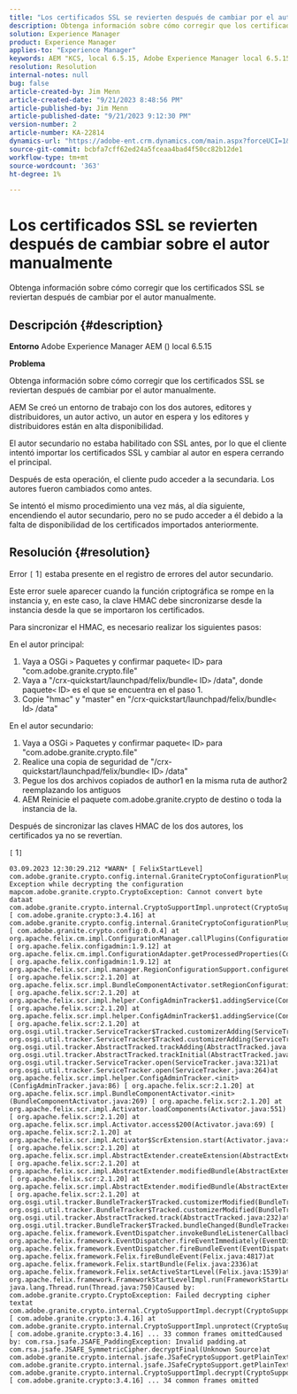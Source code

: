 ```yaml
---
title: "Los certificados SSL se revierten después de cambiar por el autor manualmente"
description: Obtenga información sobre cómo corregir que los certificados SSL se reviertan después de cambiar por el autor manualmente.
solution: Experience Manager
product: Experience Manager
applies-to: "Experience Manager"
keywords: AEM "KCS, local 6.5.15, Adobe Experience Manager local 6.5.15, certificados SSL, revertir, crear, cambiar, manualmente"
resolution: Resolution
internal-notes: null
bug: false
article-created-by: Jim Menn
article-created-date: "9/21/2023 8:48:56 PM"
article-published-by: Jim Menn
article-published-date: "9/21/2023 9:12:30 PM"
version-number: 2
article-number: KA-22814
dynamics-url: "https://adobe-ent.crm.dynamics.com/main.aspx?forceUCI=1&pagetype=entityrecord&etn=knowledgearticle&id=014b9645-c058-ee11-be6f-6045bd006268"
source-git-commit: bcbfa7cff62ed24a5fceaa4bad4f50cc82b12de1
workflow-type: tm+mt
source-wordcount: '363'
ht-degree: 1%

---
```


# Los certificados SSL se revierten después de cambiar sobre el autor manualmente


Obtenga información sobre cómo corregir que los certificados SSL se reviertan después de cambiar por el autor manualmente.

## Descripción {#description}


<b>Entorno</b>
Adobe Experience Manager AEM () local 6.5.15

<b>Problema</b>

Obtenga información sobre cómo corregir que los certificados SSL se reviertan después de cambiar por el autor manualmente.

AEM Se creó un entorno de trabajo con los dos autores, editores y distribuidores, un autor activo, un autor en espera y los editores y distribuidores están en alta disponibilidad.

El autor secundario no estaba habilitado con SSL antes, por lo que el cliente intentó importar los certificados SSL y cambiar al autor en espera cerrando el principal.

Después de esta operación, el cliente pudo acceder a la secundaria. Los autores fueron cambiados como antes.

Se intentó el mismo procedimiento una vez más, al día siguiente, encendiendo el autor secundario, pero no se pudo acceder a él debido a la falta de disponibilidad de los certificados importados anteriormente.






## Resolución {#resolution}


Error `[` 1`]`  estaba presente en el registro de errores del autor secundario.

Este error suele aparecer cuando la función criptográfica se rompe en la instancia y, en este caso, la clave HMAC debe sincronizarse desde la instancia desde la que se importaron los certificados.

Para sincronizar el HMAC, es necesario realizar los siguientes pasos:

En el autor principal:

1. Vaya a OSGi `>`  Paquetes y confirmar paquete`<` ID`>`  para &quot;com.adobe.granite.crypto.file&quot;
2. Vaya a &quot;/crx-quickstart/launchpad/felix/bundle`<` ID`>` /data&quot;, donde paquete`<` ID`>`  es el que se encuentra en el paso 1.
3. Copie &quot;hmac&quot; y &quot;master&quot; en &quot;/crx-quickstart/launchpad/felix/bundle`<` Id`>` /data&quot;


En el autor secundario:

1. Vaya a OSGi `>`  Paquetes y confirmar paquete`<` ID`>`  para &quot;com.adobe.granite.crypto.file&quot;
2. Realice una copia de seguridad de &quot;/crx-quickstart/launchpad/felix/bundle`<` ID`>` /data&quot;
3. Pegue los dos archivos copiados de author1 en la misma ruta de author2 reemplazando los antiguos
4. AEM Reinicie el paquete com.adobe.granite.crypto de destino o toda la instancia de la.


Después de sincronizar las claves HMAC de los dos autores, los certificados ya no se revertían.

`[` 1`]`




```
03.09.2023 12:30:29.212 *WARN* [ FelixStartLevel]  com.adobe.granite.crypto.config.internal.GraniteCryptoConfigurationPlugin Exception while decrypting the configuration mapcom.adobe.granite.crypto.CryptoException: Cannot convert byte dataat com.adobe.granite.crypto.internal.CryptoSupportImpl.unprotect(CryptoSupportImpl.java:130) [ com.adobe.granite.crypto:3.4.16] at com.adobe.granite.crypto.config.internal.GraniteCryptoConfigurationPlugin.modifyConfiguration(GraniteCryptoConfigurationPlugin.java:57) [ com.adobe.granite.crypto.config:0.0.4] at org.apache.felix.cm.impl.ConfigurationManager.callPlugins(ConfigurationManager.java:912) [ org.apache.felix.configadmin:1.9.12] at org.apache.felix.cm.impl.ConfigurationAdapter.getProcessedProperties(ConfigurationAdapter.java:292) [ org.apache.felix.configadmin:1.9.12] at org.apache.felix.scr.impl.manager.RegionConfigurationSupport.configureComponentHolder(RegionConfigurationSupport.java:228) [ org.apache.felix.scr:2.1.20] at org.apache.felix.scr.impl.BundleComponentActivator.setRegionConfigurationSupport(BundleComponentActivator.java:785) [ org.apache.felix.scr:2.1.20] at org.apache.felix.scr.impl.helper.ConfigAdminTracker$1.addingService(ConfigAdminTracker.java:69) [ org.apache.felix.scr:2.1.20] at org.apache.felix.scr.impl.helper.ConfigAdminTracker$1.addingService(ConfigAdminTracker.java:41) [ org.apache.felix.scr:2.1.20] at org.osgi.util.tracker.ServiceTracker$Tracked.customizerAdding(ServiceTracker.java:943)at org.osgi.util.tracker.ServiceTracker$Tracked.customizerAdding(ServiceTracker.java:871)at org.osgi.util.tracker.AbstractTracked.trackAdding(AbstractTracked.java:256)at org.osgi.util.tracker.AbstractTracked.trackInitial(AbstractTracked.java:183)at org.osgi.util.tracker.ServiceTracker.open(ServiceTracker.java:321)at org.osgi.util.tracker.ServiceTracker.open(ServiceTracker.java:264)at org.apache.felix.scr.impl.helper.ConfigAdminTracker.<init>(ConfigAdminTracker.java:86) [ org.apache.felix.scr:2.1.20] at org.apache.felix.scr.impl.BundleComponentActivator.<init>(BundleComponentActivator.java:269) [ org.apache.felix.scr:2.1.20] at org.apache.felix.scr.impl.Activator.loadComponents(Activator.java:551) [ org.apache.felix.scr:2.1.20] at org.apache.felix.scr.impl.Activator.access$200(Activator.java:69) [ org.apache.felix.scr:2.1.20] at org.apache.felix.scr.impl.Activator$ScrExtension.start(Activator.java:424) [ org.apache.felix.scr:2.1.20] at org.apache.felix.scr.impl.AbstractExtender.createExtension(AbstractExtender.java:196) [ org.apache.felix.scr:2.1.20] at org.apache.felix.scr.impl.AbstractExtender.modifiedBundle(AbstractExtender.java:169) [ org.apache.felix.scr:2.1.20] at org.apache.felix.scr.impl.AbstractExtender.modifiedBundle(AbstractExtender.java:49) [ org.apache.felix.scr:2.1.20] at org.osgi.util.tracker.BundleTracker$Tracked.customizerModified(BundleTracker.java:488)at org.osgi.util.tracker.BundleTracker$Tracked.customizerModified(BundleTracker.java:420)at org.osgi.util.tracker.AbstractTracked.track(AbstractTracked.java:232)at org.osgi.util.tracker.BundleTracker$Tracked.bundleChanged(BundleTracker.java:450)at org.apache.felix.framework.EventDispatcher.invokeBundleListenerCallback(EventDispatcher.java:915)at org.apache.felix.framework.EventDispatcher.fireEventImmediately(EventDispatcher.java:834)at org.apache.felix.framework.EventDispatcher.fireBundleEvent(EventDispatcher.java:516)at org.apache.felix.framework.Felix.fireBundleEvent(Felix.java:4817)at org.apache.felix.framework.Felix.startBundle(Felix.java:2336)at org.apache.felix.framework.Felix.setActiveStartLevel(Felix.java:1539)at org.apache.felix.framework.FrameworkStartLevelImpl.run(FrameworkStartLevelImpl.java:308)at java.lang.Thread.run(Thread.java:750)Caused by: com.adobe.granite.crypto.CryptoException: Failed decrypting cipher textat com.adobe.granite.crypto.internal.CryptoSupportImpl.decrypt(CryptoSupportImpl.java:66) [ com.adobe.granite.crypto:3.4.16] at com.adobe.granite.crypto.internal.CryptoSupportImpl.unprotect(CryptoSupportImpl.java:127) [ com.adobe.granite.crypto:3.4.16] ... 33 common frames omittedCaused by: com.rsa.jsafe.JSAFE_PaddingException: Invalid padding.at com.rsa.jsafe.JSAFE_SymmetricCipher.decryptFinal(Unknown Source)at com.adobe.granite.crypto.internal.jsafe.JSafeCryptoSupport.getPlainText(JSafeCryptoSupport.java:267)at com.adobe.granite.crypto.internal.jsafe.JSafeCryptoSupport.getPlainText(JSafeCryptoSupport.java:249)at com.adobe.granite.crypto.internal.CryptoSupportImpl.decrypt(CryptoSupportImpl.java:64) [ com.adobe.granite.crypto:3.4.16] ... 34 common frames omitted
```


